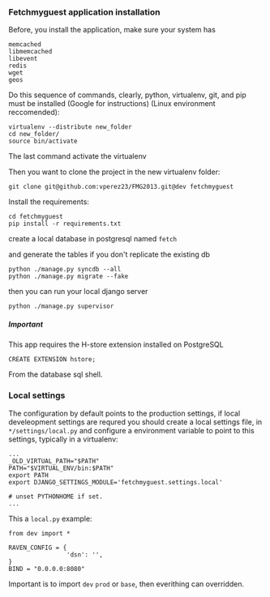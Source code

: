 ### Fetchmyguest application installation


Before, you install the application, make sure your system has

	memcached
	libmemcached
	libevent
	redis
	wget
	geos

Do this sequence of commands, clearly, python, virtualenv, git, and pip must be installed (Google for instructions) (Linux environment reccomended):

	virtualenv --distribute new_folder
	cd new_folder/
	source bin/activate

The last command activate the virtualenv

Then you want to clone the project in the new virtualenv folder:

	git clone git@github.com:vperez23/FMG2013.git@dev fetchmyguest

Install the requirements:

	cd fetchmyguest
	pip install -r requirements.txt


create a local database in postgresql named `fetch`

and generate the tables if you don't replicate the existing db

	python ./manage.py syncdb --all
	python ./manage.py migrate --fake

then you can run your local django server

	python ./manage.py supervisor


##### Important

This app requires the  H-store extension installed on PostgreSQL

    CREATE EXTENSION hstore;

From the database sql shell.

### Local settings

The configuration by default points to the production settings, if local develeopment settings are requred you should create a local settings file, in `*/settings/local.py` and configure a environment variable to point to this settings, typically in a virtualenv:
	
	...
	_OLD_VIRTUAL_PATH="$PATH"
	PATH="$VIRTUAL_ENV/bin:$PATH"
	export PATH
	export DJANGO_SETTINGS_MODULE='fetchmyguest.settings.local'
	
	# unset PYTHONHOME if set.
	...
	
This a `local.py` example:

	from dev import *
	
	RAVEN_CONFIG = {
	                'dsn': '',
	}
	BIND = "0.0.0.0:8080"

Important is to import `dev` `prod` or `base`, then everithing can overridden. 

